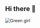 ## Hi there 👋

<!--
**keweh-Jonga/keweh-Jonga** is a ✨ _special_ ✨ repository because its `README.md` (this file) appears on your GitHub profile.

Here are some ideas to get you started:

- 🔭 I’m currently working on ...
- 🌱 I’m currently learning ...
- 👯 I’m looking to collaborate on ...
- 🤔 I’m looking for help with ...
- 💬 Ask me about ...
- 📫 How to reach me: ...
- 😄 Pronouns: ...
- ⚡ Fun fact: ...
-->
![Green girl](https://github.com/user-attachments/assets/fda98226-ad58-47c1-9d3a-52ab6d912d5f)
